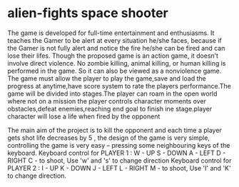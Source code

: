 # alien-fights space shooter

The game is developed for full-time entertainment and enthusiasms. It teaches the Gamer to be alert at every situation he/she faces, because if the Gamer is not fully alert and notice the  fire he/she can be fired and can lose their lifes. Though the proposed game is an action game, it doesn’t involve direct violence. No zombie killing, animal killing, or human killing is performed in the game. So it can also be viewed as a nonviolence game.  The game must allow the player to play the game,save and load the progress at anytime,have score system to rate the players performance.The game will be divided into stages.The player can roam in the open world where not on a mission the player controls character moments over obstacles,defeat enemies,reaching end goal to finish ine stage.player character will lose a life when fired by the opponent

The main aim of the project is to kill the opponent and each time a player gets shot life decreases by 5 , the design of the game is very simple, controlling the game is very easy – pressing some neighbouring keys of the keyboard.
Keyboard control for PLAYER 1 :                                                                                             W - UP
S - DOWN
A - LEFT
D - RIGHT
C - to shoot, Use 'w' and 's' to change direction
Keyboard control for PLAYER 2 :                                                                                               I - UP
K - DOWN
J - LEFT
L - RIGHT
M - to shoot, Use 'I' and 'K' to change direction.
